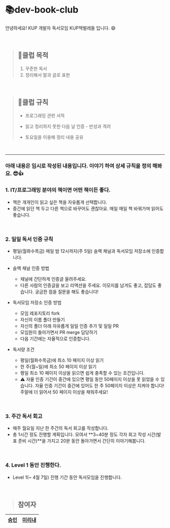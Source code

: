 # 📚dev-book-club
안녕하세요! KUP 개발자 독서모임 KUP책벌레들 입니다. 😄

<br/>

>  ## 🚩클럽 목적  
>  1. 꾸준한 독서
>  2. 정리해서 말과 글로 표현

<br/>

> ## 📌클럽 규칙
> * 프로그래밍 관련 서적  <br/>
>
> * 읽고 정리하지 못한 다음 날 인증 - 반성과 격려 <br/>
>
> * 토요일을 이용해 정리 내용 공유  <br/>

<br/>

* * *

### 아래 내용은 임시로 작성된 내용입니다. 이야기 하여 상세 규칙을 정의 해봐요. 😎👍

### 1. IT/프로그래밍 분야의 책이면 어떤 책이든 좋다.
- 책은 개개인이 읽고 싶은 책을 자유롭게 선택합니다.
- 중간에 읽던 책 두고 다른 책으로 바꾸어도 괜찮아요. 매일 매일 책 바꿔가며 읽어도 좋습니다.

<br/>

### 2. 일일 독서 인증 규칙
- 평일(월화수목금) 매일 밤 12시까지(주 5일) 슬랙 채널과 독서모임 저장소에 인증합니다.

- 슬랙 채널 인증 방법
  - 채널에 간단하게 인증글 올려주세요.
  - 다른 사람의 인증글을 보고 리액션을 주세요. 이모지를 남겨도 좋고, 잡담도 좋습니다. 궁금한 점을 질문을 해도 좋습니다!

- 독서모임 저장소 인증 방법
  - 모임 레포지토리 fork
  - 자신의 이름 폴더 만들기
  - 자신의 폴더 아래 자유롭게 일일 인증 추가 및 일일 PR
  - 모임원이 돌아가면서 PR merge 담당하기
  - 다음 기간에는 자율적으로 인증합니다.

- 독서량 조건
  - 평일(월화수목금)에 최소 10 페이지 이상 읽기
  - 한 주(월~일)에 최소 50 페이지 이상 읽기
  - 평일 최소 10 페이지 이상을 읽으면 쉽게 충족할 수 있는 조건입니다.
  - ⚠ 자율 인증 기간이 중간에 있으면 평일 동안 50페이지 이상을 못 읽었을 수 있습니다. 자율 인증 기간이 중간에 있어도 한 주 50페이지 이상은 지켜야 합니다! 주말에 더 읽어서 50 페이지 이상을 채워주세요!

<br/>

### 3. 주간 독서 회고
- 매주 월요일 지난 한 주간의 독서 회고를 작성합니다.
- 총 1시간 정도 진행할 계획입니다. 모여서 **3~40분 정도 각자 회고 작성 시간(발표 준비 시간)**을 가지고 20분 동안 돌아가면서 간단히 이야기해봅니다.

<br/>

### 4. Level 1 동안 진행한다.
- Level 1(~ 4월 7일) 진행 기간 동안 독서모임을 진행합니다.

<br/>

> ## 참여자  
  [**승민**](https://github.com/ollala5276)  |  [**미리내**](https://github.com/mirinaepark) 
  ---|---|



